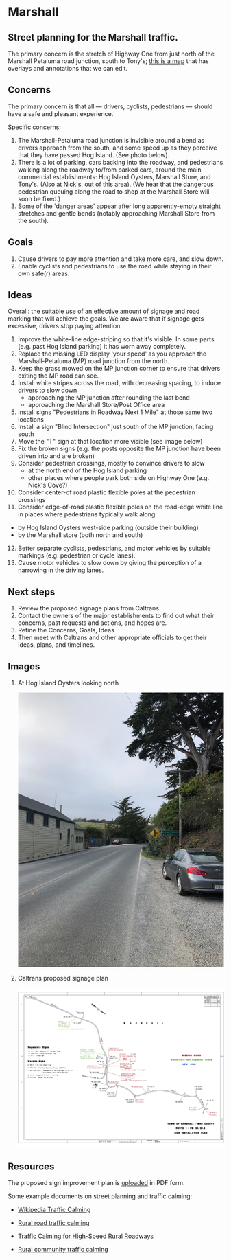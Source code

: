 # Marshall
## Street planning for the Marshall traffic.

The primary concern is the stretch of Highway One from just north of the Marshall Petaluma road junction, south to Tony's; [this is a map](http://umap.openstreetmap.fr/en/map/marshall-street-planning_607330 ) that has overlays and annotations that we can edit.

## Concerns

The primary concern is that all — drivers, cyclists, pedestrians — should have a safe and pleasant experience.

Specific concerns:
1. The Marshall-Petaluma road junction is invisible around a bend as drivers approach from the south, and some speed up as they perceive that they have passed Hog Island. (See photo below).
2. There is a lot of parking, cars backing into the roadway, and pedestrians walking along the roadway to/from parked cars, around the main commercial establishments: Hog Island Oysters, Marshall Store, and Tony's. (Also at Nick's, out of this area). (We hear that the dangerous pedestrian queuing along the road to shop at the Marshall Store will soon be fixed.)
3. Some of the 'danger areas' appear after long apparently-empty straight stretches and gentle bends (notably approaching Marshall Store from the south).

## Goals

1. Cause drivers to pay more attention and take more care, and slow down.
2. Enable cyclists and pedestrians to use the road while staying in their own safe(r) areas.

## Ideas

Overall: the suitable use of an effective amount of signage and road marking that will achieve the goals. We are aware that if signage gets excessive, drivers stop paying attention.

1. Improve the white-line edge-striping so that it's visible. In some parts (e.g. past Hog Island parking) it has worn away completely.
2. Replace the missing LED display 'your speed' as you approach the Marshall-Petaluma (MP) road junction from the north.
3. Keep the grass mowed on the MP junction corner to ensure that drivers exiting the MP road can see.
4. Install white stripes across the road, with decreasing spacing, to induce drivers to slow down
   * approaching the MP junction after rounding the last bend
   * approaching the Marshall Store/Post Office area
5. Install signs "Pedestrians in Roadway Next 1 Mile" at those same two locations
6. Install a sign "Blind Intersection" just south of the MP junction, facing south
7. Move the "T" sign at that location more visible (see image below)
8. Fix the broken signs (e.g. the posts opposite the MP junction have been driven into and are broken)
9. Consider pedestrian crossings, mostly to convince drivers to slow
   * at the north end of the Hog Island parking
   * other places where people park both side on Highway One (e.g. Nick's Cove?)
10. Consider center-of road plastic flexible poles at the pedestrian crossings
11. Consider edge-of-road plastic flexible poles on the road-edge white line in places where pedestrians typically walk along
   * by Hog Island Oysters west-side parking (outside their building)
   * by the Marshall store (both north and south)
12. Better separate cyclists, pedestrians, and motor vehicles by suitable markings (e.g. pedestrian or cycle lanes).
13. Cause motor vehicles to slow down by giving the perception of a narrowing in the driving lanes.

## Next steps

1. Review the proposed signage plans from Caltrans.
2. Contact the owners of the major establishments to find out what their concerns, past requests and actions, and hopes are.
3. Refine the Concerns, Goals, Ideas
4. Then meet with Caltrans and other appropriate officials to get their ideas, plans, and timelines.

## Images

1. At Hog Island Oysters looking north

   ![At Hog Island looking north](https://github.com/dwsinger/Marshall/blob/main/Hog_Island_looking_north.jpeg)

1. Caltrans proposed signage plan

   ![Caltrans sign improvement plan](https://github.com/dwsinger/Marshall/blob/main/Proposed_Sign_Improvement_Plan.jpg)

## Resources

The proposed sign improvement plan is [uploaded](https://github.com/dwsinger/Marshall/blob/main/Proposed%20Sign%20Improvement%20Plan.pdf) in PDF form.

Some example documents on street planning and traffic calming:

* [Wikipedia Traffic Calming](https://en.wikipedia.org/wiki/Traffic_calming)

* [Rural road traffic calming](https://www.pavementsurfacecoatings.com/wp-content/uploads/2019/12/Documents/traffic-calming-rural-areas.pdf)

* [Traffic Calming for High-Speed Rural Roadways](https://www.lrrb.org/pdf/TRS0801.pdf)

* [Rural community traffic calming](https://www.ca-ilg.org/sites/main/files/file-attachments/fhwa_traffic_calming_on_main_roads_through_rural_communities.pdf)

